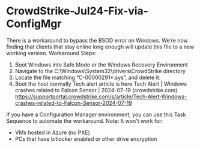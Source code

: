 # CrowdStrike-Jul24-Fix-via-ConfigMgr

There is a workaround to bypass the BSOD error on Windows. We’re now finding that clients that stay online long enough will update this file to a new working version.
Workaround Steps:
1.	Boot Windows into Safe Mode or the Windows Recovery Environment
2.	Navigate to the C:\Windows\System32\drivers\CrowdStrike directory
3.	Locate the file matching “C-00000291*.sys”, and delete it.
4.	Boot the host normally
Tech alert article is here Tech Alert | Windows crashes related to Falcon Sensor | 2024-07-19 (crowdstrike.com)
https://supportportal.crowdstrike.com/s/article/Tech-Alert-Windows-crashes-related-to-Falcon-Sensor-2024-07-19


If you have a Configuration Manager environment, you can use this Task Sequence to automate the workaround.
Note: It won't work for:
* VMs hosted in Azure (no PXE)
* PCs that have bitlocker enabled or other drive encryption
